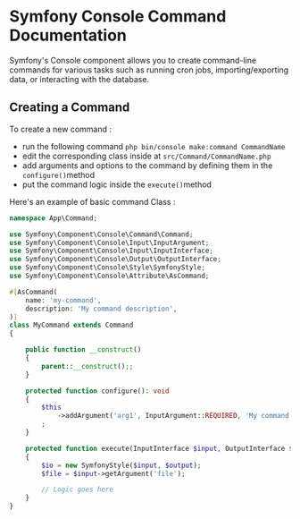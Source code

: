 # Symfony Console Command Documentation

Symfony's Console component allows you to create command-line commands for various tasks such as running cron jobs, importing/exporting data, or interacting with the database.

## Creating a Command

To create a new command :

-   run the following command `php bin/console make:command CommandName`
-   edit the corresponding class inside at `src/Command/CommandName.php`
-   add arguments and options to the command by defining them in the `configure()`method
-   put the command logic inside the `execute()`method

Here's an example of basic command Class :

```php
namespace App\Command;

use Symfony\Component\Console\Command\Command;
use Symfony\Component\Console\Input\InputArgument;
use Symfony\Component\Console\Input\InputInterface;
use Symfony\Component\Console\Output\OutputInterface;
use Symfony\Component\Console\Style\SymfonyStyle;
use Symfony\Component\Console\Attribute\AsCommand;

#[AsCommand(
    name: 'my-command',
    description: 'My command description',
)]
class MyCommand extends Command
{

    public function __construct()
    {
        parent::__construct();;
    }

    protected function configure(): void
    {
        $this
            ->addArgument('arg1', InputArgument::REQUIRED, 'My command arg1')
        ;
    }

    protected function execute(InputInterface $input, OutputInterface $output): int
    {
        $io = new SymfonyStyle($input, $output);
        $file = $input->getArgument('file');

        // Logic goes here
    }
}
```
